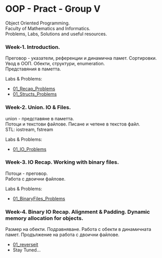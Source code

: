 # OOP - Pract - Group V

Object Oriented Programming.  
Faculty of Mathematics and Informatics.  
Problems, Labs, Solutions and useful resources.  

### Week-1. Introduction.

Преговор - указатели, референции и динамична памет. Сортировки.  
Увод в ООП. Обекти, структури, enumeration.  
Представяния в паметта.  

Labs & Problems:

* [01_Recap_Problems](./Week01_Recap_Struct/01_problems_recap.md)
* [01_Structs_Problems](./Week01_Recap_Struct/01_problems_struct.md)

### Week-2. Union. IO & Files.

union - представяне в паметта.  
Потоци и текстови файлове. Писане и четене в текстов файл.   
STL: iostream, fstream 

Labs & Problems:

* [01_IO_Problems](./Week02_IO_Union/01_problems_io.md)

### Week-3. IO Recap. Working with binary files.

Потоци - преговор.  
Работа с двоични файлове.  

Labs & Problems:

* [01_BinaryFiles_Problems](./Week03_IO_Binary/01_problems_io_binary.md)

### Week-4. Binary IO Recap. Alignment & Padding. Dynamic memory allocation for objects.

Размер на обекти. Подравняване.
Работа с обекти в динамичната памет.
Продължение на работа с двоични файлове.

* [01_reverseit]()
* Stay Tuned...